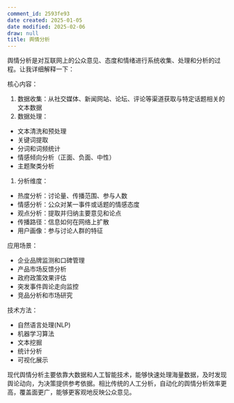 ```yaml
---
comment_id: 2593fe93
date created: 2025-01-05
date modified: 2025-02-06
draw: null
title: 舆情分析
---
```

舆情分析是对互联网上的公众意见、态度和情绪进行系统收集、处理和分析的过程。让我详细解释一下：

核心内容：

1. 数据收集：从社交媒体、新闻网站、论坛、评论等渠道获取与特定话题相关的文本数据
2. 数据处理：
- 文本清洗和预处理
- 关键词提取
- 分词和词频统计
- 情感倾向分析（正面、负面、中性）
- 主题聚类分析

1. 分析维度：
- 热度分析：讨论量、传播范围、参与人数
- 情感分析：公众对某一事件或话题的情感态度
- 观点分析：提取并归纳主要意见和论点
- 传播路径：信息如何在网络上扩散
- 用户画像：参与讨论人群的特征

应用场景：

- 企业品牌监测和口碑管理
- 产品市场反馈分析
- 政府政策效果评估
- 突发事件舆论走向监控
- 竞品分析和市场研究

技术方法：

- 自然语言处理(NLP)
- 机器学习算法
- 文本挖掘
- 统计分析
- 可视化展示

现代舆情分析主要依靠大数据和人工智能技术，能够快速处理海量数据，及时发现舆论动向，为决策提供参考依据。相比传统的人工分析，自动化的舆情分析效率更高，覆盖面更广，能够更客观地反映公众意见。
